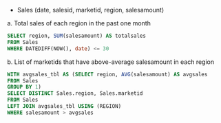 - Sales (date, salesid, marketid, region, salesamount)

a. Total sales of each region in the past one month
```sql
SELECT region, SUM(salesamount) AS totalsales
FROM Sales
WHERE DATEDIFF(NOW(), date) <= 30
```

b. List of marketids that have above-average salesamount in each region
```sql
WITH avgsales_tbl AS (SELECT region, AVG(salesamount) AS avgsales
FROM Sales
GROUP BY 1)
SELECT DISTINCT Sales.region, Sales.marketid
FROM Sales
LEFT JOIN avgsales_tbl USING (REGION)
WHERE salesamount > avgsales
```
